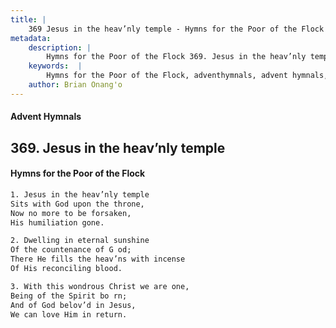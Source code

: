 ```yaml
---
title: |
    369 Jesus in the heav’nly temple - Hymns for the Poor of the Flock
metadata:
    description: |
        Hymns for the Poor of the Flock 369. Jesus in the heav’nly temple. Jesus in the heav’nly temple Sits with God upon the throne, Now no more to be forsaken, His humiliation gone. 
    keywords:  |
        Hymns for the Poor of the Flock, adventhymnals, advent hymnals, Jesus in the heav’nly temple, Jesus in the heav’nly temple, 
    author: Brian Onang'o
---
```


#### Advent Hymnals
## 369. Jesus in the heav’nly temple
####  Hymns for the Poor of the Flock

```txt
1. Jesus in the heav’nly temple
Sits with God upon the throne,
Now no more to be forsaken,
His humiliation gone.

2. Dwelling in eternal sunshine
Of the countenance of G od;
There He fills the heav’ns with incense 
Of His reconciling blood.

3. With this wondrous Christ we are one,
Being of the Spirit bo rn; 
And of God belov’d in Jesus,
We can love Him in return.
```